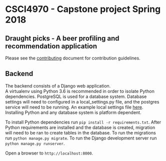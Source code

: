# CSCI4970 - Capstone project Spring 2018

## Draught picks - A beer profiling and recommendation application

Please see the [contributing](https://github.com/jakeharding/draught-picks-backend/master/CONTRIBUTING.md) document for contribution guidelines.

## Backend

The backend consists of a Django web application.  
A virtualenv using Python 3.6 is recommended in order to isolate Python dependencies.
PostgreSQL is used for a database system. Database settings will need to configured in a local_settings.py file, and
the postgres service will need to be running.
An example local settings file [here](https://github.com/jakeharding/draught-picks-backend/master/draught_picks/draught_picks/local_settings.py.example).
Installing Python and any database system is platform dependent.

[comment]: <> (A Redis server not currently needed)
[comment]: <> (
A Redis server is necessary to run the application.
Make sure that your Redis server is running on port 6379.
Installing Redis is platform dependent.   )

To install Python dependencies run `pip install -r requirements.txt`.
After Python requirements are installed and the database is created, migration will need to be ran to create tables in the database.
To run the migrations run `python manage.py migrate`.
To run the Django development server run `python manage.py runserver`.

Open a browser to `http://localhost:8000`.